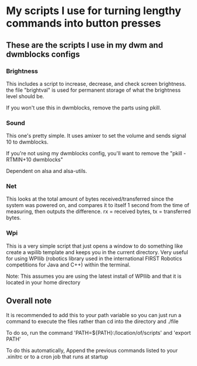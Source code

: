 # My scripts I use for turning lengthy commands into button presses

## These are the scripts I use in my dwm and dwmblocks configs

### Brightness

This includes a script to increase, decrease, and check screen brightness. the file "brightval" is used for permanent storage of what the brightness level should be.

If you won't use this in dwmblocks, remove the parts using pkill.

### Sound

This one's pretty simple. It uses amixer to set the volume and sends signal 10 to dwmblocks.

If you're not using my dwmblocks config, you'll want to remove the "pkill -RTMIN+10 dwmblocks"

Dependent on alsa and alsa-utils.

### Net

This looks at the total amount of bytes received/transferred since the system was powered on, and compares it to itself 1 second from the time of measuring, then outputs the difference. rx = received bytes, tx = transferred bytes.

### Wpi

This is a very simple script that just opens a window to do something like create a wpilib template and keeps you in the current directory. Very useful for using WPIlib (robotics library used in the international FIRST Robotics competitions for Java and C++) within the terminal. 

Note: This assumes you are using the latest install of WPIlib and that it is located in your home directory

## Overall note

It is recommended to add this to your path variable so you can just run a command to execute the files rather than cd into the directory and ./file

To do so, run the command 'PATH=${PATH}:/location/of/scripts' and 'export PATH'

To do this automatically, Append the previous commands listed to your .xinitrc or to a cron job that runs at startup
